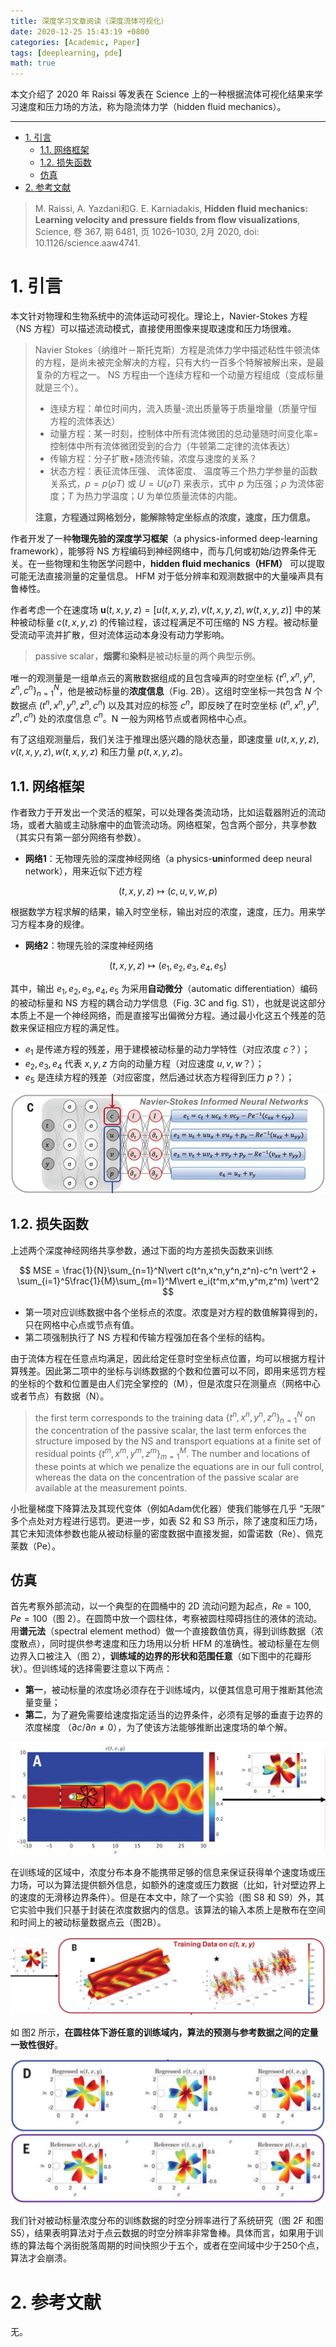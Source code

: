 ```yaml
---
title: 深度学习文章阅读（深度流体可视化）
date: 2020-12-25 15:43:19 +0800
categories: [Academic, Paper]
tags: [deeplearning, pde]
math: true
---
```


本文介绍了 2020 年 Raissi 等发表在 Science 上的一种根据流体可视化结果来学习速度和压力场的方法，称为隐流体力学（hidden fluid mechanics）。

<!--more-->

---
- [1. 引言](#1-引言)
  - [1.1. 网络框架](#11-网络框架)
  - [1.2. 损失函数](#12-损失函数)
  - [仿真](#仿真)
- [2. 参考文献](#2-参考文献)

> M. Raissi, A. Yazdani和G. E. Karniadakis, **Hidden fluid mechanics: Learning velocity and pressure fields from flow visualizations**, Science, 卷 367, 期 6481, 页 1026–1030, 2月 2020, doi: 10.1126/science.aaw4741.


# 1. 引言

本文针对物理和生物系统中的流体运动可视化。理论上，Navier-Stokes 方程（NS 方程）可以描述流动模式，直接使用图像来提取速度和压力场很难。

> Navier Stokes（纳维叶－斯托克斯）方程是流体力学中描述粘性牛顿流体的方程，是尚未被完全解决的方程，只有大约一百多个特解被解出来，是最复杂的方程之一。
> NS 方程由一个连续方程和一个动量方程组成（变成标量就是三个）。
> - 连续方程：单位时间内，流入质量-流出质量等于质量增量（质量守恒方程的流体表达）
> - 动量方程：某一时刻，控制体中所有流体微团的总动量随时间变化率=控制体中所有流体微团受到的合力（牛顿第二定律的流体表达）
> - 传输方程：分子扩散+随流传输，浓度与速度的关系？
> - 状态方程：表征流体压强、 流体密度、 温度等三个热力学参量的函数关系式，$p=p(\rho T)$ 或 $U=U(\rho T)$ 来表示，式中 $p$ 为压强；$\rho$ 为流体密度；$T$ 为热力学温度；$U$ 为单位质量流体的内能。
> 
> **注意，方程通过网格划分，能解除特定坐标点的浓度，速度，压力信息。**


作者开发了一种**物理先验的深度学习框架**（a physics-informed deep-learning framework），能够将 NS 方程编码到神经网络中，而与几何或初始/边界条件无关。在一些物理和生物医学问题中，**hidden fluid mechanics（HFM）** 可以提取可能无法直接测量的定量信息。 HFM 对于低分辨率和观测数据中的大量噪声具有鲁棒性。

作者考虑一个在速度场 $\boldsymbol u(t,x,y,z)=[u(t,x,y,z),v(t,x,y,z),w(t,x,y,z)]$ 中的某种被动标量 $c(t,x,y,z)$ 的传输过程，该过程满足不可压缩的 NS 方程。被动标量受流动平流并扩散，但对流体运动本身没有动力学影响。

> passive scalar，**烟雾**和**染料**是被动标量的两个典型示例。

唯一的观测量是一组单点云的离散数据组成的且包含噪声的时空坐标 $\{t^n,x^n,y^n,z^n,c^n\}_{n=1}^N$，他是被动标量的**浓度信息**（Fig. 2B）。这组时空坐标一共包含 $N$ 个数据点 $(t^n,x^n,y^n,z^n,c^n)$ 以及其对应的标签 $c^n$，即反映了在时空坐标 $(t^n,x^n,y^n,z^n,c^n)$ 处的浓度信息 $c^n$。N 一般为网格节点或者网格中心点。

有了这组观测量后，我们关注于推理出感兴趣的隐状态量，即速度量 $u(t,x,y,z),v(t,x,y,z),w(t,x,y,z)$ 和压力量 $p(t,x,y,z)$。

## 1.1. 网络框架

作者致力于开发出一个灵活的框架，可以处理各类流动场，比如运载器附近的流动场，或者大脑或主动脉瘤中的血管流动场。网络框架，包含两个部分，共享参数（其实只有第一部分网络有参数）。

- **网络1**：无物理先验的深度神经网络（a physics-**un**informed deep neural network），用来近似下述方程

$$
(t,x,y,z)\mapsto (c,u,v,w,p)
$$

根据数学方程求解的结果，输入时空坐标，输出对应的浓度，速度，压力。用来学习方程本身的规律。

- **网络2**：物理先验的深度神经网络

$$
(t,x,y,z)\mapsto (e_1,e_2,e_3,e_4,e_5)
$$

其中，输出 $e_1,e_2,e_3,e_4,e_5$ 为采用**自动微分**（automatic differentiation）编码的被动标量和 NS 方程的耦合动力学信息（Fig. 3C and fig. S1），也就是说这部分本质上不是一个神经网络，而是直接写出偏微分方程。通过最小化这五个残差的范数来保证相应方程的满足性。

- $e_1$ 是传递方程的残差，用于建模被动标量的动力学特性（对应浓度 $c$？）；
- $e_2,e_3,e_4$ 代表 $x,y,z$ 方向的动量方程（对应速度 $u,v,w$？）；
- $e_5$ 是连续方程的残差（对应密度，然后通过状态方程得到压力 $p$？）；

![](../assets/img/postsimg/20201225/2.jpg)

## 1.2. 损失函数

上述两个深度神经网络共享参数，通过下面的均方差损失函数来训练

$$
MSE = \frac{1}{N}\sum_{n=1}^N\vert c(t^n,x^n,y^n,z^n)-c^n \vert^2 + \sum_{i=1}^5\frac{1}{M}\sum_{m=1}^M\vert e_i(t^m,x^m,y^m,z^m) \vert^2
$$

- 第一项对应训练数据中各个坐标点的浓度。浓度是对方程的数值解算得到的，只在网格中心点或节点有值。
- 第二项强制执行了 NS 方程和传输方程强加在各个坐标的结构。

由于流体方程在任意点均满足，因此给定任意时空坐标点位置，均可以根据方程计算残差。因此第二项中的坐标与训练数据的个数和位置可以不同，即用来惩罚方程的坐标的个数和位置是由人们完全掌控的（M），但是浓度只在测量点（网格中心或者节点）有数据（N）。

> the first term corresponds to the training data $\{t^n,x^n,y^n,z^n\}_{n=1}^N$ on the concentration of the passive scalar, the last term enforces the structure imposed by the NS and transport equations at a finite set of residual points $\{t^m,x^m,y^m,z^m\}_{m=1}^M$. The number and locations of these points at which we penalize the equations are in our full control, whereas the data on the concentration of the passive scalar are available at the measurement points.

小批量梯度下降算法及其现代变体（例如Adam优化器）使我们能够在几乎 “无限” 多个点处对方程进行惩罚。更进一步，如表 S2 和 S3 所示，除了速度和压力场，其它未知流体参数也能从被动标量的密度数据中直接发掘，如雷诺数（Re）、佩克莱数（Pe）。

## 仿真

首先考察外部流动，以一个典型的在圆桶中的 2D 流动问题为起点，$Re=100, Pe=100$（图 2）。在圆筒中放一个圆柱体，考察被圆柱障碍挡住的液体的流动。用**谱元法**（spectral element method）做一个直接数值仿真，得到训练数据（浓度散点），同时提供参考速度和压力场用以分析 HFM 的准确性。被动标量在左侧边界入口被注入（图 2），**训练域的边界的形状和范围任意**（如下图中的花瓣形状）。但训练域的选择需要注意以下两点：

- **第一**，被动标量的浓度场必须存在于训练域内，以便其信息可用于推断其他流量变量；
- **第二**，为了避免需要给速度指定适当的边界条件，必须有足够的垂直于边界的浓度梯度 （$\partial c/\partial n\neq 0$），为了使该方法能够推断出速度场的单个解。

![](../assets/img/postsimg/20201225/3.jpg)

在训练域的区域中，浓度分布本身不能携带足够的信息来保证获得单个速度场或压力场，可以为算法提供额外信息，如额外的速度或压力数据（比如，针对壁边界上的速度的无滑移边界条件）。但是在本文中，除了一个实验（图 S8 和 S9）外，其它实验中我们只基于封装在浓度数据内的信息。该算法的输入本质上是散布在空间和时间上的被动标量数据点云（图2B）。

![](../assets/img/postsimg/20201225/4.jpg)

如 图2 所示，**在圆柱体下游任意的训练域内，算法的预测与参考数据之间的定量一致性很好**。

![](../assets/img/postsimg/20201225/5.jpg)

我们针对被动标量浓度分布的训练数据的时空分辨率进行了系统研究（图 2F 和图 S5），结果表明算法对于点云数据的时空分辨率非常鲁棒。具体而言，如果用于训练的算法每个涡街脱落周期的时间快照少于五个，或者在空间域中少于250个点，算法才会崩溃。

# 2. 参考文献

无。